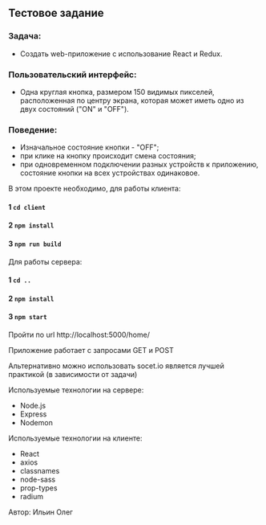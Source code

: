 
## Тестовое задание 

### Задача:
- Создать web-приложение c использование React и Redux.
### Пользовательский интерфейс:
- Одна круглая кнопка, размером 150 видимых пикселей, расположенная по центру экрана, которая может иметь одно из двух состояний ("ON" и "OFF").
### Поведение:
- Изначальное состояние кнопки - "OFF";
- при клике на кнопку происходит смена состояния;
- при одновременном подключении разных устройств к приложению, состояние кнопки на всех устройствах одинаковое.


В этом проекте необходимо, для работы клиента:

#### 1 `cd client`
#### 2 `npm install`
#### 3 `npm run build`

Для работы сервера:
#### 1 `cd ..`
#### 2 `npm install`
#### 3 `npm start`

Пройти по url 
http://localhost:5000/home/

Приложение работает с запросами GET и POST

Альтернативно можно использовать socet.io является лучшей практикой (в зависимости от задачи)

Используемые технологии на сервере:
- Node.js
- Express
- Nodemon

Используемые технологии на клиенте:
- React
- axios
- classnames
- node-sass
- prop-types
- radium


Автор: Ильин Олег